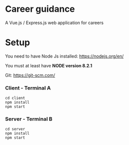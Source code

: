 # Career guidance
A Vue.js / Express.js web application for careers

# Setup

You need to have Node Js installed: https://nodejs.org/en/

You must at least have **NODE version 8.2.1**

Git: https://git-scm.com/

### Client - Terminal A
```
cd client
npm install
npm start
```

### Server - Terminal B
```
cd server
npm install
npm start
```
